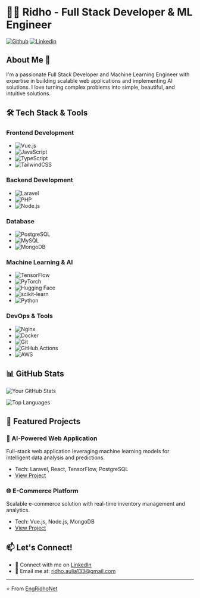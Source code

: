 # 👨‍💻 Ridho - Full Stack Developer & ML Engineer

[![Github](https://img.shields.io/github/followers/EngRidhoNet?label=Follow&style=social)](https://github.com/EngRidhoNet)
[![Linkedin](https://img.shields.io/badge/-EngRidhoNet-blue?style=flat-square&logo=linkedin&logoColor=white&link=https://www.linkedin.com/in/engridhonet/)](https://www.linkedin.com/in/engridhonet/)

## About Me 🚀

I'm a passionate Full Stack Developer and Machine Learning Engineer with expertise in building scalable web applications and implementing AI solutions. I love turning complex problems into simple, beautiful, and intuitive solutions.

## 🛠️ Tech Stack & Tools

### Frontend Development
- ![Vue.js](https://img.shields.io/badge/-Vue.js-4FC08D?style=flat-square&logo=vue.js&logoColor=white)
- ![JavaScript](https://img.shields.io/badge/-JavaScript-F7DF1E?style=flat-square&logo=javascript&logoColor=black)
- ![TypeScript](https://img.shields.io/badge/-TypeScript-3178C6?style=flat-square&logo=typescript&logoColor=white)
- ![TailwindCSS](https://img.shields.io/badge/-TailwindCSS-38B2AC?style=flat-square&logo=tailwind-css&logoColor=white)

### Backend Development
- ![Laravel](https://img.shields.io/badge/-Laravel-FF2D20?style=flat-square&logo=laravel&logoColor=white)
- ![PHP](https://img.shields.io/badge/-PHP-777BB4?style=flat-square&logo=php&logoColor=white)
- ![Node.js](https://img.shields.io/badge/-Node.js-339933?style=flat-square&logo=node.js&logoColor=white)

### Database
- ![PostgreSQL](https://img.shields.io/badge/-PostgreSQL-336791?style=flat-square&logo=postgresql&logoColor=white)
- ![MySQL](https://img.shields.io/badge/-MySQL-4479A1?style=flat-square&logo=mysql&logoColor=white)
- ![MongoDB](https://img.shields.io/badge/-MongoDB-47A248?style=flat-square&logo=mongodb&logoColor=white)

### Machine Learning & AI
- ![TensorFlow](https://img.shields.io/badge/-TensorFlow-FF6F00?style=flat-square&logo=tensorflow&logoColor=white)
- ![PyTorch](https://img.shields.io/badge/-PyTorch-EE4C2C?style=flat-square&logo=pytorch&logoColor=white)
- ![Hugging Face](https://img.shields.io/badge/-Hugging%20Face-FFD21E?style=flat-square&logo=huggingface&logoColor=black)
- ![scikit-learn](https://img.shields.io/badge/-scikit%20learn-F7931E?style=flat-square&logo=scikit-learn&logoColor=white)
- ![Python](https://img.shields.io/badge/-Python-3776AB?style=flat-square&logo=python&logoColor=white)

### DevOps & Tools
- ![Nginx](https://img.shields.io/badge/-Nginx-009639?style=flat-square&logo=nginx&logoColor=white)
- ![Docker](https://img.shields.io/badge/-Docker-2496ED?style=flat-square&logo=docker&logoColor=white)
- ![Git](https://img.shields.io/badge/-Git-F05032?style=flat-square&logo=git&logoColor=white)
- ![GitHub Actions](https://img.shields.io/badge/-Github_Actions-2088FF?style=flat-square&logo=github-actions&logoColor=white)
- ![AWS](https://img.shields.io/badge/-AWS-232F3E?style=flat-square&logo=amazon-aws&logoColor=white)

## 📊 GitHub Stats

![Your GitHub Stats](https://github-readme-stats.vercel.app/api?username=EngRidhoNet&show_icons=true&theme=radical)

![Top Languages](https://github-readme-stats.vercel.app/api/top-langs/?username=EngRidhoNet&layout=compact&theme=radical)

## 🌟 Featured Projects

### 🤖 AI-Powered Web Application
Full-stack web application leveraging machine learning models for intelligent data analysis and predictions.
- Tech: Laravel, React, TensorFlow, PostgreSQL
- [View Project](#)

### 🌐 E-Commerce Platform
Scalable e-commerce solution with real-time inventory management and analytics.
- Tech: Vue.js, Node.js, MongoDB
- [View Project](#)

## 📫 Let's Connect!

- 💼 Connect with me on [LinkedIn](in/ridho-aulia-rahman-68a9a6247)
- 📧 Email me at: ridho.aulia133@gmail.com

---
⭐️ From [EngRidhoNet](https://github.com/EngRidhoNet)
